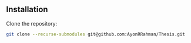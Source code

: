 ## Installation
Clone the repository: 
```bash
git clone --recurse-submodules git@github.com:AyonRRahman/Thesis.git
```

